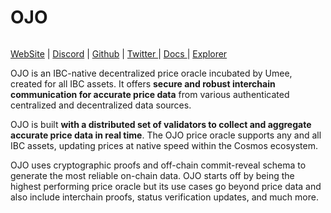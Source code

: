 # OJO

<figure><img src="https://img4.teletype.in/files/b2/48/b2486318-74da-46c2-853f-263454647525.png" alt=""><figcaption></figcaption></figure>

[WebSite](https://ojo.network/) | [Discord](https://discord.gg/7qGQUnRgZf) | [Github](https://github.com/ojo-network) | [Twitter ](https://twitter.com/ojo\_network)| [Docs ](https://docs.ojo.network/)| [Explorer](https://ojo.exploreme.pro/validators)

OJO is an IBC-native decentralized price oracle incubated by Umee, created for all IBC assets. It offers **secure and robust interchain communication for accurate price data** from various authenticated centralized and decentralized data sources.

OJO is built **with a distributed set of validators to collect and aggregate accurate price data in real time**. The OJO price oracle supports any and all IBC assets, updating prices at native speed within the Cosmos ecosystem.

OJO uses cryptographic proofs and off-chain commit-reveal schema to generate the most reliable on-chain data. OJO starts off by being the highest performing price oracle but its use cases go beyond price data and also include interchain proofs, status verification updates, and much more.

